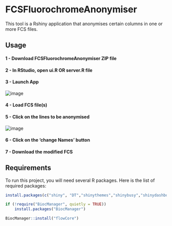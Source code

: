 # FCSFluorochromeAnonymiser
This tool is a Rshiny application that anonymises certain columns in one or more FCS files.

   ## Usage


#### 1 - Download FCSFluorochromeAnonymiser ZIP file


#### 2 - In RStudio, open ui.R OR server.R file

#### 3 - Launch App 
![image](https://github.com/user-attachments/assets/02eee245-1028-4fdc-b140-d11271d4247d)

#### 4 - Load FCS file(s)

#### 5 - Click on the lines to be anonymised
![image](https://github.com/user-attachments/assets/9a1212c3-4e86-4d5a-bc00-b7f47f5dda02)

#### 6 - Click on the ‘change Names’ button

#### 7 - Download the modified FCS

## Requirements

To run this project, you will need several R packages. Here is the list of required packages:

```R
install.packages(c("shiny", "DT","shinythemes","shinybusy","shinydashboard","shinyjs"))
```

```R
if (!require("BiocManager", quietly = TRUE))
    install.packages("BiocManager")

BiocManager::install("flowCore")
```
